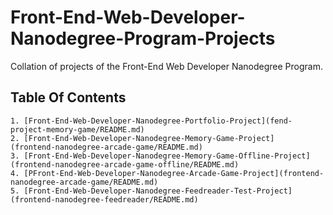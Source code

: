 # Front-End-Web-Developer-Nanodegree-Program-Projects

Collation of projects of the Front-End Web Developer Nanodegree Program.

## Table Of Contents

    1. [Front-End-Web-Developer-Nanodegree-Portfolio-Project](fend-project-memory-game/README.md)
    2. [Front-End-Web-Developer-Nanodegree-Memory-Game-Project]
    (frontend-nanodegree-arcade-game/README.md)
    3. [Front-End-Web-Developer-Nanodegree-Memory-Game-Offline-Project](frontend-nanodegree-arcade-game-offline/README.md)
    4. [PFront-End-Web-Developer-Nanodegree-Arcade-Game-Project](frontend-nanodegree-arcade-game/README.md)
    5. [Front-End-Web-Developer-Nanodegree-Feedreader-Test-Project](frontend-nanodegree-feedreader/README.md)
